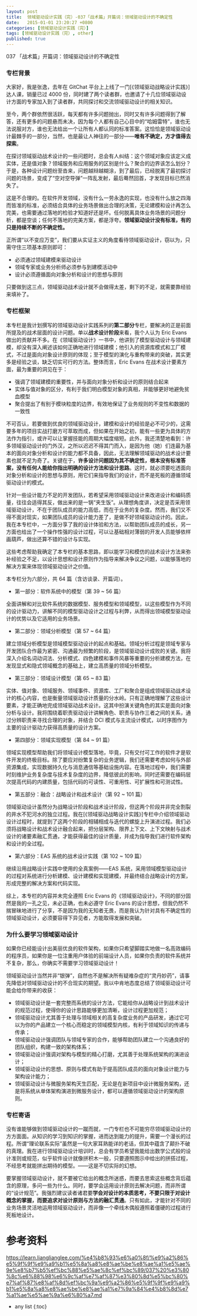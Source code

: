 ```yaml
---
layout: post
title:  领域驱动设计实践（完）-037「战术篇」开篇词：领域驱动设计的不确定性
date:   2015-01-01 23:20:27 +0800
categories: [领域驱动设计实践（完）]
tags: [领域驱动设计实践（完）, other]
published: true
---
```




037 「战术篇」开篇词：领域驱动设计的不确定性
### 专栏背景

大家好，我是张逸，去年在 GitChat 平台上上线了一门[《领域驱动战略设计实践》]达人课，销量已过 4000 份，同时建了两个读者群，也邀请了十几位领域驱动设计方面的专家加入到了读者群，共同探讨和交流领域驱动设计的相关知识。

至今，两个群依然很活跃，每天都有许多问题抛出，同时又有许多问题得到了解答，还有更多的问题悬而未决，因为每个人都有自己心目中的“哈姆雷特”，谁也无法说服对方，谁也无法给出一个让所有人都认同的标准答案。这恰恰是领域驱动设计最棘手的一部分，当然，也是最让人神往的一部分——**唯有不确定，方才值得去探索**。

在探讨领域驱动战术设计的一些问题时，总会有人纠结：这个领域对象应该定义成实体，还是值对象？领域服务和应用服务的区别是什么？聚合的边界该怎么划分？于是，各种设计问题纷至沓来，问题越辩越糊涂，到了最后，已经脱离了最初探讨问题的场景，变成了“空对空导弹”一阵乱发射，最后蓦然回首，才发现目标已然消失了。

这是不合理的。在软件开发领域，没有什么一劳永逸的实现，也没有什么放之四海而皆准的标准，必须结合具体的业务场景做出合理的决策，无论建模和设计再怎么完美，也需要通过落地的检验才知道好还是坏。任何脱离具体业务场景的问题分析，都是空谈；任何不落地的完美方案，都是浮夸。**领域驱动设计没有标准，有的只是持续不断的不确定性。**

正所谓“以不变应万变”，我们要从实证主义的角度看待领域驱动设计，窃以为，只需守住三项基本原则即可：

* 必须通过领域建模来驱动设计
* 领域专家或业务分析师必须参与到建模活动中
* 设计必须遵循面向对象分析和设计的思想与原则

只要做到这三点，领域驱动战术设计就不会做得太差，剩下的不足，就需要靠经验来填补了。

### 专栏框架

本专栏是我计划撰写的领域驱动设计实践系列的**第二部分**专栏，要解决的正是前面所提及的战术层面的设计问题。单以**战术设计阶段**来看，我个人认为 Eric Evans 做出的贡献并不多。在《领域驱动设计》一书中，他讲到了模型驱动设计与领域建模，却没有深入阐述该如何正确地进行领域建模；他引入的资源库模式和工厂模式，不过是面向对象设计原则的体现；至于模型的演化与重构带来的突破，其实更多是经验之谈，缺乏切实可行的方法。整体而言，Eric Evans 在战术设计要素方面，最为重要的洞见在于：

* 强调了领域建模的重要性，并与面向对象分析和设计的原则结合起来
* 实体与值对象的区分，有利于我们明白模型对象的真相，并能够更好地避免贫血模型
* 聚合提出了有别于模块粒度的边界，有效地保证了业务规则的不变性和数据的一致性

不可否认，若要做到优良的领域驱动设计，建模和设计的经验是必不可少的，这需要多年的项目实战打磨方可萃取而成，但如果在开始之初，能有一些更为具体的方法作为指引，或许可以让掌握技能的周期大幅度缩短。此外，我还清楚地看到：许多领域驱动设计的门外汉，之所以迟迟不得其门而入，是因为他（她）们连最为基本的面向对象分析和设计的能力都不具备，因此，无法理解领域驱动的战术设计要素也就不足为奇了。关键在于，**许多设计问题因为其不确定性，根本没有标准答案，没有任何人能给你指出明确的设计方法和设计思路**。这时，就必须要吃透面向对象分析和设计的思想与原则，用它们来指导我们的设计，而不是死板的遵循领域驱动设计的模式。

针对一些设计能力不足的开发团队，若希望采用领域驱动设计来改进设计和编码质量，往往会适得其反，做出来的是一锅“夹生饭”。从理想角度讲，决定是否采用领域驱动设计，不在于团队成员的能力高低，而在于业务的复杂度。然而，我们又不得不面对现实，如果团队成员的设计能力差了，是做不好领域驱动设计的。因此，我在本专栏中，一方面分享了我的设计体验和方法，以帮助团队成员的成长，另一方面也给出了一个操作性强的设计过程，可以让基础相对薄弱的开发人员能够依样画葫芦，做出还算不错的设计与实现。

这些考虑帮助我确定了本专栏的基本思路，即以能学习和模仿的战术设计方法来弥补经验之不足，以设计思想和设计原则作为指导来解决争议之问题，以能够落地的解决方案来体现领域驱动设计之价值。

本专栏分为六部分，共 64 篇（含访谈录、开篇词）。

* 第一部分：软件系统中的模型（第 39 ~ 56 篇）

全面讲解和对比软件系统的数据模型、服务模型和领域模型，以这些模型作为不同的设计驱动力，讲解不同的模型驱动设计之过程与利弊，从而得出领域模型驱动设计的优势以及它适用的业务场景。

* 第二部分：领域分析模型（第 57 ~ 64 篇）

建立领域分析模型是领域模型驱动设计的起点和基础。领域分析过程是领域专家与开发团队合作最为紧密、沟通最为频繁的阶段，是领域驱动设计成败的关键。我将深入介绍名词动词法、分析模式、四色建模和事件风暴等重要的分析建模方法，在发现显式和隐式领域概念的基础上，建立高质量的领域分析模型。

* 第三部分：领域设计模型（第 65 ~ 83 篇）

实体、值对象、领域服务、领域事件、资源库、工厂和聚合是组成领域驱动战术设计的核心内容，也是衡量领域驱动设计质量的分水岭。只有正确地理解了这些设计要素，才能正确地完成领域驱动战术设计。这其中扮演关键角色的其实是面向对象分析与设计。我将围绕着职责驱动设计讲解角色、职责与协作三者之间的关系，通过分辨职责来寻找合理的对象，并结合 DCI 模式与主流设计模式，以时序图作为主要的设计驱动力获得高质量的设计方案。

* 第四部分：领域实现模型（第 84 ~ 91 篇）

领域实现模型帮助我们将领域设计模型落地，毕竟，只有交付可工作的软件才是软件开发的终极目标。除了要应对纷繁复杂的业务逻辑，我们还需要考虑如何与外部资源集成，实现数据持久化与消息通信等基础设施内容。在落地过程中，我们需要时刻维护业务复杂度与技术复杂度的边界，降低彼此的影响，同时还需要在编码层次提高代码的内建质量，包括代码的可读性、可重用性、可扩展性和可测试性。

* 第五部分：融合：战略设计和战术设计（第 92 ~ 101 篇）

领域驱动设计虽然分为战略设计阶段和战术设计阶段，但这两个阶段并非完全割裂的井水不犯河水的独立过程。我在[《领域驱动战略设计实践》]专栏中介绍领域驱动设计过程时，就提到了这两个阶段的相辅相成与迭代的螺旋上升演进过程。我们必须将战略设计和战术设计融合起来，把分层架构、限界上下文、上下文映射与战术设计的诸要素融汇贯通，才能获得最佳的设计质量，并成为指导我们进行软件架构和设计的全过程。

* 第六部分：EAS 系统的战术设计实践（第 102 ~ 109 篇）

继续沿用战略设计实践中使用的全真案例——EAS 系统，采用领域模型驱动设计的过程对系统进行分析建模、设计建模和实现建模，并最终结合战略设计的方案，形成完整的解决方案和代码实现。

综上，本专栏的内容并未完全遵照 Eric Evans 的《领域驱动设计》，不同的部分固然是我的一孔之见，未必正确，也未必遵守 Eric Evans 的设计思想，但我仍然不揣冒昧地进行了分享，不是因为我的无知者无畏，而是我认为针对具有不确定性的领域驱动设计，必须要容得下异见者，方能取得发展和突破。

### 为什么要学习领域驱动设计

如果你已经能设计出美丽优良的软件架构，如果你只希望脚踏实地做一名高效编码的程序员，如果你是一位注重用户体验的前端设计人员，如果你负责的软件系统并不复杂，那么，你确实不需要学习领域驱动设计！

领域驱动设计当然并非“银弹”，自然也不是解决所有疑难杂症的“灵丹妙药”，请事先降低对领域驱动设计的不合现实的期望。我以中肯地态度总结了领域驱动设计可能会给你带来的收获：

* 领域驱动设计是一套完整而系统的设计方法，它能给你从战略设计到战术设计的规范过程，使得你的设计思路能够更加清晰，设计过程更加规范；
* 领域驱动设计尤其善于处理与领域相关的高复杂度业务的产品研发，通过它可以为你的产品建立一个核心而稳定的领域模型内核，有利于领域知识的传递与传承；
* 领域驱动设计强调团队与领域专家的合作，能够帮助团队建立一个沟通良好的团队组织，构建一致的架构体系；
* 领域驱动设计强调对架构与模型的精心打磨，尤其善于处理系统架构的演进设计；
* 领域驱动设计的思想、原则与模式有助于提高团队成员的面向对象设计能力与架构设计能力；
* 领域驱动设计与微服务架构天生匹配，无论是在新项目中设计微服务架构，还是将系统从单体架构演进到微服务设计，都可以遵循领域驱动设计的架构原则。

### 专栏寄语

没有谁能够做到领域驱动设计的一蹴而就，一门专栏也不可能穷尽领域驱动设计的方方面面。从知识的学习到知识的掌握，进而达到能力的提升，需要一个漫长的过程。所谓“理论联系实际”虽然是一句大家耳熟能详的老话，但其中蕴含了颠扑不破的真理。我在进行领域驱动设计培训时，总会有学员希望我能给出数学公式般的设计准则或规范，似乎软件设计就像拼积木一般，只要遵照图示中给出的拼搭过程，不经思考就能拼出期待的模型。——这是不切实际的幻想。

要掌握领域驱动设计，就不要被它给出的概念所迷惑，而要去思索这些概念背后蕴含的原理，多问一些为什么。同时，要学会运用设计原则去解决问题，而非所谓的“设计规范”。我强烈建议读者诸君要**学会对设计的本质思考，不要只限于对设计概念的掌握，而要追求对设计原则与方法的融汇贯通**。只有如此，才能针对不同的业务场景灵活地运用领域驱动设计，而非像一个牵线木偶般遵照着僵硬的过程进行死板地设计。




# 参考资料

https://learn.lianglianglee.com/%e4%b8%93%e6%a0%8f/%e9%a2%86%e5%9f%9f%e9%a9%b1%e5%8a%a8%e8%ae%be%e8%ae%a1%e5%ae%9e%e8%b7%b5%ef%bc%88%e5%ae%8c%ef%bc%89/037%20%e3%80%8c%e6%88%98%e6%9c%af%e7%af%87%e3%80%8d%e5%bc%80%e7%af%87%e8%af%8d%ef%bc%9a%e9%a2%86%e5%9f%9f%e9%a9%b1%e5%8a%a8%e8%ae%be%e8%ae%a1%e7%9a%84%e4%b8%8d%e7%a1%ae%e5%ae%9a%e6%80%a7.md

* any list
{:toc}
